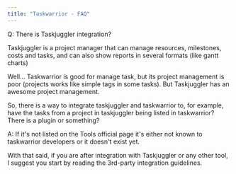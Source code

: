 ```yaml
---
title: "Taskwarrior - FAQ"
---
```


Q: There is Taskjuggler integration?

Taskjuggler is a project manager that can manage resources, milestones, costs and tasks, and can also show reports in several formats (like gantt charts)

Well... Taskwarrior is good for manage task, but its project management is poor (projects works like simple tags in some tasks). But Taskjuggler has an awesome project management.

So, there is a way to integrate taskjuggler and taskwarrior to, for example, have the tasks from a project in taskjuggler being listed in taskwarrior? There is a plugin or something?

A: If it's not listed on the Tools official page it's either not known to taskwarrior developers or it doesn't exist yet.

With that said, if you are after integration with Taskjuggler or any other tool, I suggest you start by reading the 3rd-party integration guidelines.<Paste>

